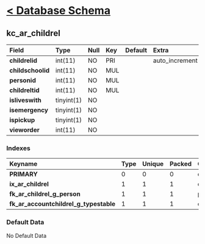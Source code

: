 # [< Database Schema](DatabaseSchema.md) #

## kc\_ar\_childrel ##
| **Field** | Type | Null | Key | Default | Extra | Comment |
|:----------|:-----|:-----|:----|:--------|:------|:--------|
| **childrelid** | int(11) | NO   | PRI |         | auto\_increment |         |
| **childschoolid** | int(11) | NO   | MUL |         |       |         |
| **personid** | int(11) | NO   | MUL |         |       |         |
| **childreltid** | int(11) | NO   | MUL |         |       |         |
| **isliveswith** | tinyint(1) | NO   |     |         |       |         |
| **isemergency** | tinyint(1) | NO   |     |         |       |         |
| **ispickup** | tinyint(1) | NO   |     |         |       |         |
| **vieworder** | int(11) | NO   |     |         |       |         |


### Indexes ###
| **Keyname** | Type | Unique | Packed | Column | Seq | Cardinality | Collation | Null | Comment |
|:------------|:-----|:-------|:-------|:-------|:----|:------------|:----------|:-----|:--------|
| **PRIMARY** | 0    | 0      | 0      | childrelid | 1   | 0           | A         | 0    | 0       |
| **ix\_ar\_childrel** | 1    | 1      | 1      | childschoolid | 1   |             | A         | 1    | 1       |
| **fk\_ar\_childrel\_g\_person** | 1    | 1      | 1      | personid | 1   |             | A         | 1    | 1       |
| **fk\_ar\_accountchildrel\_g\_typestable** | 1    | 1      | 1      | childreltid | 1   |             | A         | 1    | 1       |


### Default Data ###
No Default Data